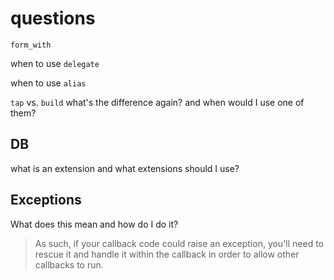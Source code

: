 # questions

`form_with`

when to use `delegate`

when to use `alias`

`tap` vs. `build` what's the difference again? and when would I use one of them?

## DB

what is an extension and what extensions should I use?


## Exceptions

What does this mean and how do I do it?

 > As such, if your callback code could raise an exception, you'll need to rescue it and handle it within the callback in order to allow other callbacks to run.
